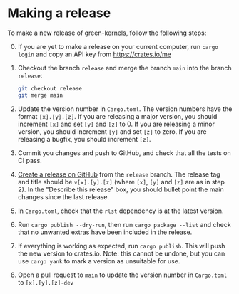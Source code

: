 # Making a release

To make a new release of green-kernels, follow the following steps:

0) If you are yet to make a release on your current computer, run `cargo login` and copy an API
   key from https://crates.io/me

1) Checkout the branch `release` and merge the branch `main` into the branch `release`:
   ```bash
   git checkout release
   git merge main
   ```

2) Update the version number in `Cargo.toml`.
   The version numbers have the format `[x].[y].[z]`. If you are releasing a major
   version, you should increment `[x]` and set `[y]` and `[z]` to 0.
   If you are releasing a minor version, you should increment `[y]` and set `[z]`
   to zero. If you are releasing a bugfix, you should increment `[z]`.

3) Commit you changes and push to GitHub, and check that all the tests on CI pass.

4) [Create a release on GitHub](https://github.com/bempp/green-kernels/releases/new) from the `release` branch.
   The release tag and title should be `v[x].[y].[z]` (where `[x]`, `[y]` and `[z]` are as in step 2).
   In the "Describe this release" box, you should bullet point the main changes since the last
   release.

6) In `Cargo.toml`, check that the `rlst` dependency is at the latest version.

7) Run `cargo publish --dry-run`, then run `cargo package --list` and
   check that no unwanted extras have been included in the release.

8) If everything is working as expected, run `cargo publish`. This will push the new version to
   crates.io. Note: this cannot be undone, but you can use `cargo yank` to mark a version as
   unsuitable for use.

8) Open a pull request to `main` to update the version number in `Cargo.toml` to `[x].[y].[z]-dev`
